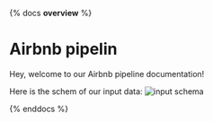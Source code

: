 {% docs __overview__ %}
# Airbnb pipelin

Hey, welcome to our Airbnb pipeline documentation!

Here is the schem of our input data:
![input schema](https://dbtlearn.s3.us-east-2.amazonaws.com/input_schema.png)

{% enddocs %}